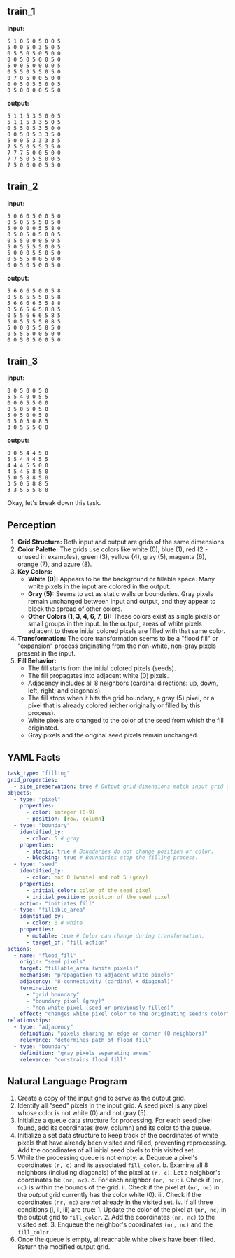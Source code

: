 
## train_1

**input:**
```
5 1 0 5 0 5 0 0 5
5 0 0 5 0 3 5 0 5
0 5 5 0 5 0 5 0 0
0 0 5 0 5 0 0 5 0
5 0 0 5 0 0 0 0 5
0 5 5 0 5 5 0 5 0
0 7 0 5 0 0 5 0 0
0 0 5 0 5 5 0 0 5
0 5 0 0 0 0 5 5 0
```


**output:**
```
5 1 1 5 3 5 0 0 5
5 1 1 5 3 3 5 0 5
0 5 5 0 5 3 5 0 0
0 0 5 0 5 3 3 5 0
5 0 0 5 3 3 3 3 5
7 5 5 0 5 5 3 5 0
7 7 7 5 0 0 5 0 0
7 7 5 0 5 5 0 0 5
7 5 0 0 0 0 5 5 0
```


## train_2

**input:**
```
5 0 6 0 5 0 0 5 0
0 5 0 5 5 5 0 5 0
5 0 0 0 0 5 5 8 0
0 5 0 5 0 5 0 0 5
0 5 5 0 0 0 5 0 5
5 0 5 5 5 5 0 0 5
5 0 0 0 5 5 0 5 0
0 5 5 5 0 0 5 0 0
0 0 5 0 5 0 0 5 0
```


**output:**
```
5 6 6 6 5 0 0 5 8
0 5 6 5 5 5 0 5 8
5 6 6 6 6 5 5 8 8
0 5 6 5 6 5 8 8 5
0 5 5 6 6 6 5 8 5
5 0 5 5 5 5 8 8 5
5 0 0 0 5 5 8 5 0
0 5 5 5 0 0 5 0 0
0 0 5 0 5 0 0 5 0
```


## train_3

**input:**
```
0 0 5 0 0 5 0
5 5 4 0 0 5 5
0 0 0 5 5 0 0
0 5 0 5 0 5 0
5 0 5 0 0 5 0
0 5 0 5 0 8 5
3 0 5 5 5 0 0
```


**output:**
```
0 0 5 4 4 5 0
5 5 4 4 4 5 5
4 4 4 5 5 0 0
4 5 4 5 8 5 0
5 0 5 8 8 5 0
3 5 0 5 8 8 5
3 3 5 5 5 8 8
```

Okay, let's break down this task.

## Perception

1.  **Grid Structure:** Both input and output are grids of the same dimensions.
2.  **Color Palette:** The grids use colors like white (0), blue (1), red (2 - unused in examples), green (3), yellow (4), gray (5), magenta (6), orange (7), and azure (8).
3.  **Key Colors:**
    *   **White (0):** Appears to be the background or fillable space. Many white pixels in the input are colored in the output.
    *   **Gray (5):** Seems to act as static walls or boundaries. Gray pixels remain unchanged between input and output, and they appear to block the spread of other colors.
    *   **Other Colors (1, 3, 4, 6, 7, 8):** These colors exist as single pixels or small groups in the input. In the output, areas of white pixels adjacent to these initial colored pixels are filled with that same color.
4.  **Transformation:** The core transformation seems to be a "flood fill" or "expansion" process originating from the non-white, non-gray pixels present in the input.
5.  **Fill Behavior:**
    *   The fill starts from the initial colored pixels (seeds).
    *   The fill propagates into adjacent white (0) pixels.
    *   Adjacency includes all 8 neighbors (cardinal directions: up, down, left, right; and diagonals).
    *   The fill stops when it hits the grid boundary, a gray (5) pixel, or a pixel that is already colored (either originally or filled by this process).
    *   White pixels are changed to the color of the seed from which the fill originated.
    *   Gray pixels and the original seed pixels remain unchanged.

## YAML Facts


```yaml
task_type: "filling"
grid_properties:
  - size_preservation: true # Output grid dimensions match input grid dimensions.
objects:
  - type: "pixel"
    properties:
      - color: integer (0-9)
      - position: [row, column]
  - type: "boundary"
    identified_by:
      - color: 5 # gray
    properties:
      - static: true # Boundaries do not change position or color.
      - blocking: true # Boundaries stop the filling process.
  - type: "seed"
    identified_by:
      - color: not 0 (white) and not 5 (gray)
    properties:
      - initial_color: color of the seed pixel
      - initial_position: position of the seed pixel
    action: "initiates fill"
  - type: "fillable_area"
    identified_by:
      - color: 0 # white
    properties:
      - mutable: true # Color can change during transformation.
      - target_of: "fill action"
actions:
  - name: "flood_fill"
    origin: "seed pixels"
    target: "fillable_area (white pixels)"
    mechanism: "propagation to adjacent white pixels"
    adjacency: "8-connectivity (cardinal + diagonal)"
    termination:
      - "grid boundary"
      - "boundary pixel (gray)"
      - "non-white pixel (seed or previously filled)"
    effect: "changes white pixel color to the originating seed's color"
relationships:
  - type: "adjacency"
    definition: "pixels sharing an edge or corner (8 neighbors)"
    relevance: "determines path of flood fill"
  - type: "boundary"
    definition: "gray pixels separating areas"
    relevance: "constrains flood fill"
```


## Natural Language Program

1.  Create a copy of the input grid to serve as the output grid.
2.  Identify all "seed" pixels in the input grid. A seed pixel is any pixel whose color is not white (0) and not gray (5).
3.  Initialize a queue data structure for processing. For each seed pixel found, add its coordinates (row, column) and its color to the queue.
4.  Initialize a set data structure to keep track of the coordinates of white pixels that have already been visited and filled, preventing reprocessing. Add the coordinates of all initial seed pixels to this visited set.
5.  While the processing queue is not empty:
    a.  Dequeue a pixel's coordinates `(r, c)` and its associated `fill_color`.
    b.  Examine all 8 neighbors (including diagonals) of the pixel at `(r, c)`. Let a neighbor's coordinates be `(nr, nc)`.
    c.  For each neighbor `(nr, nc)`:
        i.  Check if `(nr, nc)` is within the bounds of the grid.
        ii. Check if the pixel at `(nr, nc)` in the *output* grid currently has the color white (0).
        iii. Check if the coordinates `(nr, nc)` are *not* already in the visited set.
        iv. If all three conditions (i, ii, iii) are true:
            1.  Update the color of the pixel at `(nr, nc)` in the output grid to `fill_color`.
            2.  Add the coordinates `(nr, nc)` to the visited set.
            3.  Enqueue the neighbor's coordinates `(nr, nc)` and the `fill_color`.
6.  Once the queue is empty, all reachable white pixels have been filled. Return the modified output grid.
